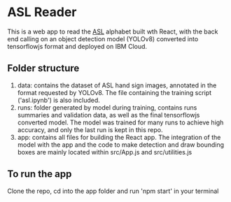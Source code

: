 # ASL Reader

This is a web app to read the [ASL](https://en.wikipedia.org/wiki/American_Sign_Language) alphabet built wth React, with the back end calling on an object detection model (YOLOv8) converted into tensorflowjs format and deployed on IBM Cloud.

## Folder structure

1.  data: contains the dataset of ASL hand sign images, annotated in the format requested by YOLOv8. The file containing the training script ('asl.ipynb') is also included.
2.  runs: folder generated by model during training, contains runs summaries and validation data, as well as the final tensorflowjs converted model. The model was trained for many runs to achieve high accuracy, and only the last run is kept in this repo.
3.  app: contains all files for building the React app. The integration of the model with the app and the code to make detection and draw bounding boxes are mainly located within src/App.js and src/utilities.js

## To run the app
Clone the repo, cd into the app folder and run 'npm start' in your terminal
